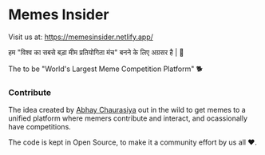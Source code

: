 # Memes Insider

Visit us at: https://memesinsider.netlify.app/

हम "विश्व का सबसे बड़ा मीम प्रतियोगिता मंच" बनने के लिए अग्रसर है | 🚀

The to be "World's Largest Meme Competition Platform" 🐕

### Contribute

The idea created by [Abhay Chaurasiya](https://github.com/abhaychaurasiya97) out in the wild to get memes to a unified platform where memers contribute and interact, and ocassionally have competitions.

The code is kept in Open Source, to make it a community effort by us all ❤️.
